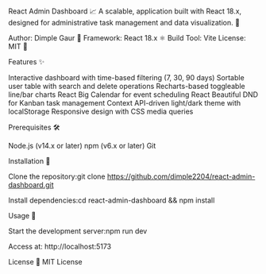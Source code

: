 React Admin Dashboard 📈
A scalable,  application  built with React 18.x, designed for administrative task management and data visualization. 🚀

Author: Dimple Gaur 👤
Framework: React 18.x ⚛️
Build Tool: Vite
License: MIT 📜

Features ✨

Interactive dashboard with time-based filtering (7, 30, 90 days)
Sortable user table with search and delete operations
Recharts-based toggleable line/bar charts
React Big Calendar for event scheduling
React Beautiful DND for Kanban task management
Context API-driven light/dark theme with localStorage
Responsive design with CSS media queries

Prerequisites 🛠️

Node.js (v14.x or later)
npm (v6.x or later)
Git

Installation 🔧

Clone the repository:git clone https://github.com/dimple2204/react-admin-dashboard.git


Install dependencies:cd react-admin-dashboard && npm install



Usage 🎯

Start the development server:npm run dev


Access at: http://localhost:5173

License 📜
MIT License
